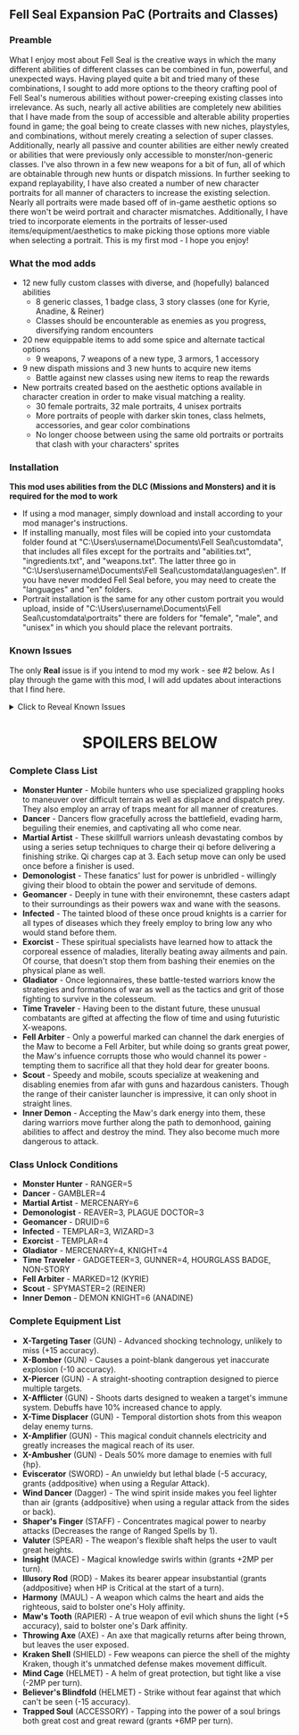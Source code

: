 ## Fell Seal Expansion PaC (Portraits and Classes)

### Preamble
What I enjoy most about Fell Seal is the creative ways in which the many different abilities of different classes can be combined in fun, powerful, and unexpected ways. Having played quite a bit and tried many of these combinations, I sought to add more options to the theory crafting pool of Fell Seal's numerous abilities without power-creeping existing classes into irrelevance. As such, nearly all active abilities are completely new abilities that I have made from the soup of accessible and alterable ability properties found in game; the goal being to create classes with new niches, playstyles, and combinations, without merely creating a selection of super classes. Additionally, nearly all passive and counter abilities are either newly created or abilities that were previously only accessible to monster/non-generic classes. I've also thrown in a few new weapons for a bit of fun, all of which are obtainable through new hunts or dispatch missions. 
In further seeking to expand replayability, I have also created a number of new character portraits for all manner of characters to increase the existing selection. Nearly all portraits were made based off of in-game aesthetic options so there won't be weird portrait and character mismatches. Additionally, I have tried to incorporate elements in the portraits of lesser-used items/equipment/aesthetics to make picking those options more viable when selecting a portrait. This is my first mod - I hope you enjoy!

### What the mod adds
* 12 new fully custom classes with diverse, and (hopefully) balanced abilities 
    * 8 generic classes, 1 badge class, 3 story classes (one for Kyrie, Anadine, & Reiner) 
    * Classes should be encounterable as enemies as you progress, diversifying random encounters
* 20 new equippable items to add some spice and alternate tactical options
    * 9 weapons, 7 weapons of a new type, 3 armors, 1 accessory
* 9 new dispath missions and 3 new hunts to acquire new items
    * Battle against new classes using new items to reap the rewards
* New portraits created based on the aesthetic options available in character creation in order to make visual matching a reality. 
    * 30 female portraits, 32 male portraits, 4 unisex portraits
    * More portraits of people with darker skin tones, class helmets, accessories, and gear color combinations
    * No longer choose between using the same old portraits or portraits that clash with your characters' sprites

### Installation
**This mod uses abilities from the DLC (Missions and Monsters) and it is required for the mod to work**
* If using a mod manager, simply download and install according to your mod manager's instructions.
* If installing manually, most files will be copied into your customdata folder found at "C:\Users\username\Documents\Fell Seal\customdata", that includes all files except for the portraits and "abilities.txt", "ingredients.txt", and "weapons.txt". The latter three go in "C:\Users\username\Documents\Fell Seal\customdata\languages\en". If you have never modded Fell Seal before, you may need to create the "languages" and "en" folders.
* Portrait installation is the same for any other custom portrait you would upload, inside of "C:\Users\username\Documents\Fell Seal\customdata\portraits" there are folders for "female", "male", and "unisex" in which you should place the relevant portraits. 

### Known Issues
The only **Real** issue is if you intend to mod my work - see #2 below. As I play through the game with this mod, I will add updates about interactions that I find here.

<details>
    <summary>Click to Reveal Known Issues</summary>
    
    - The skill "Epidemic" does not work if the user has the passive "Smart Casting" equipped. I believe this is due to how Smart Casting is coded under the hood, unfortunately. 
    - Classes specific to story characters still appear in other characters' class wheels. They are still inaccessible to everyone else, so it's just a visual thing, but one for which I don't know a good fix. 
    - The Martial Artist class pushes the boundaries of what can be done with modded classes, using certain abilities in ways that they weren't designed to be used. This can affect you in two ways:
        1. For normal players: the class' abilities use Beastmaster abilities under the hood. If you combine those abilities in game, you may get some weirdness. As far as I am aware, this means:
            * Qi charges and pets can be used interchangeably. Serenity will also work with Qi charges. 
            * If you summon pets and use a Finisher, pets will visually remain behind despite being dismissed.
        2. For people who want to mess with this code themselves: There is something going on behind the scenes related to the weird way I am using these abilities which has a very strange effect. It makes it so that after the code for the Martial Artist is in your project, abilities created will not work properly (the visual component of the EffectHash will not trigger, and new abilities will default to the generic swing animation). Note that it has to do with when you create abilities, not where they are placed in relation to the Martial Artist code. So weird, and took quite a while to discover.
        Because the class otherwise functions as intended (and does some pretty cool stuff) I decided to keep it. However, given the constraint above, I obviously could not make any more custom classes after making the Martial Artist. As a result, I saved all of the related info for it elsewhere, and (because it all still works) I just added it back in after I was done making my other classes. However, it was a crazy headache to discover this glitch as I initially thought there were certain EffectHash animations which just didn't work properly when modded. So, if you intend to mod/mess with any class-related stuff from this mod, I recommend you remove the Martial Artist (commenting it out did not work for me, I had to remove it and then run the game once) before messing with the code. Make a simple ability with a visual effect you are familair with, and verify that it is working as intended. Hopefully this will spare a would-be tinkerer from suffering as I have. If anyone finds/knows more specifics on what is going on, please reach out. 
</details>

<h1 style="text-align: center;">SPOILERS BELOW</h1>

### Complete Class List
* **Monster Hunter** - Mobile hunters who use specialized grappling hooks to maneuver over difficult terrain as well as displace and dispatch prey. They also employ an array of traps meant for all manner of creatures. 
* **Dancer** - Dancers flow gracefully across the battlefield, evading harm, beguiling their enemies, and captivating all who come near. 
* **Martial Artist** - These skillfull warriors unleash devastating combos by using a series setup techniques to charge their qi before delivering a finishing strike. Qi charges cap at 3. Each setup move can only be used once before a finisher is used. 
* **Demonologist** - These fanatics' lust for power is unbridled - willingly giving their blood to obtain the power and servitude of demons.
* **Geomancer** - Deeply in tune with their environemnt, these casters adapt to their surroundings as their powers wax and wane with the seasons.
* **Infected** - The tainted blood of these once proud knights is a carrier for all types of diseases which they freely employ to bring low any who would stand before them. 
* **Exorcist** - These spiritual specialists have learned how to attack the corporeal essence of maladies, literally beating away ailments and pain. Of course, that doesn't stop them from bashing their enemies on the physical plane as well.
* **Gladiator** - Once legionnaires, these battle-tested warriors know the strategies and formations of war as well as the tactics and grit of those fighting to survive in the colesseum. 
* **Time Traveler** - Having been to the distant future, these unusual combatants are gifted at affecting the flow of time and using futuristic X-weapons. 
* **Fell Arbiter** - Only a powerful marked can channel the dark energies of the Maw to become a Fell Arbiter, but while doing so grants great power, the Maw's infuence corrupts those who would channel its power - tempting them to sacrifice all that they hold dear for greater boons. 
* **Scout** - Speedy and mobile, scouts specialize at weakening and disabling enemies from afar with guns and hazardous canisters. Though the range of their canister launcher is impressive, it can only shoot in straight lines.
* **Inner Demon** - Accepting the Maw's dark energy into them, these daring warriors move further along the path to demonhood, gaining abilities to affect and destroy the mind. They also become much more dangerous to attack. 

### Class Unlock Conditions
* **Monster Hunter** - RANGER=5
* **Dancer** - GAMBLER=4
* **Martial Artist** - MERCENARY=6
* **Demonologist** - REAVER=3, PLAGUE DOCTOR=3
* **Geomancer** - DRUID=6
* **Infected** - TEMPLAR=3, WIZARD=3
* **Exorcist** - TEMPLAR=4
* **Gladiator** - MERCENARY=4, KNIGHT=4
* **Time Traveler** - GADGETEER=3, GUNNER=4, HOURGLASS BADGE, NON-STORY
* **Fell Arbiter** - MARKED=12 (KYRIE)
* **Scout** - SPYMASTER=2 (REINER)
* **Inner Demon** - DEMON KNIGHT=6 (ANADINE)

### Complete Equipment List
* **X-Targeting Taser** (GUN) - Advanced shocking technology, unlikely to miss (+15 accuracy). 
* **X-Bomber** (GUN) - Causes a point-blank dangerous yet inaccurate explosion (-10 accuracy).
* **X-Piercer** (GUN) - A straight-shooting contraption designed to pierce multiple targets.
* **X-Afflicter** (GUN) - Shoots darts designed to weaken a target's immune system. Debuffs have 10% increased chance to apply.
* **X-Time Displacer** (GUN) - Temporal distortion shots from this weapon delay enemy turns. 
* **X-Amplifier** (GUN) - This magical conduit channels electricity and greatly increases the magical reach of its user. 
* **X-Ambusher** (GUN) - Deals 50% more damage to enemies with full {hp}.
* **Eviscerator** (SWORD) - An unwieldy but lethal blade (-5 accuracy, grants {addpositive} when using a Regular Attack).
* **Wind Dancer** (Dagger) - The wind spirit inside makes you feel lighter than air (grants {addpositive} when using a regular attack from the sides or back).
* **Shaper's Finger** (STAFF) - Concentrates magical power to nearby attacks (Decreases the range of Ranged Spells by 1).
* **Valuter** (SPEAR) - The weapon's flexible shaft helps the user to vault great heights.
* **Insight** (MACE) - Magical knowledge swirls within (grants +2MP per turn).
* **Illusory Rod** (ROD) - Makes its bearer appear insubstantial (grants {addpositive} when HP is Critical at the start of a turn).
* **Harmony** (MAUL) - A weapon which calms the heart and aids the righteous, said to bolster one's Holy affinity.
* **Maw's Tooth** (RAPIER) - A true weapon of evil which shuns the light (+5 accuracy), said to bolster one's Dark affinity.
* **Throwing Axe** (AXE) - An axe that magically returns after being thrown, but leaves the user exposed.
* **Kraken Shell** (SHIELD) - Few weapons can pierce the shell of the mighty Kraken, though it's unmatched defense makes movement difficult.
* **Mind Cage** (HELMET) - A helm of great protection, but tight like a vise (-2MP per turn).
* **Believer's Blindfold** (HELMET) - Strike without fear against that which can't be seen (-15 accuracy).
* **Trapped Soul** (ACCESSORY) - Tapping into the power of a soul brings both great cost and great reward (grants +6MP per turn).